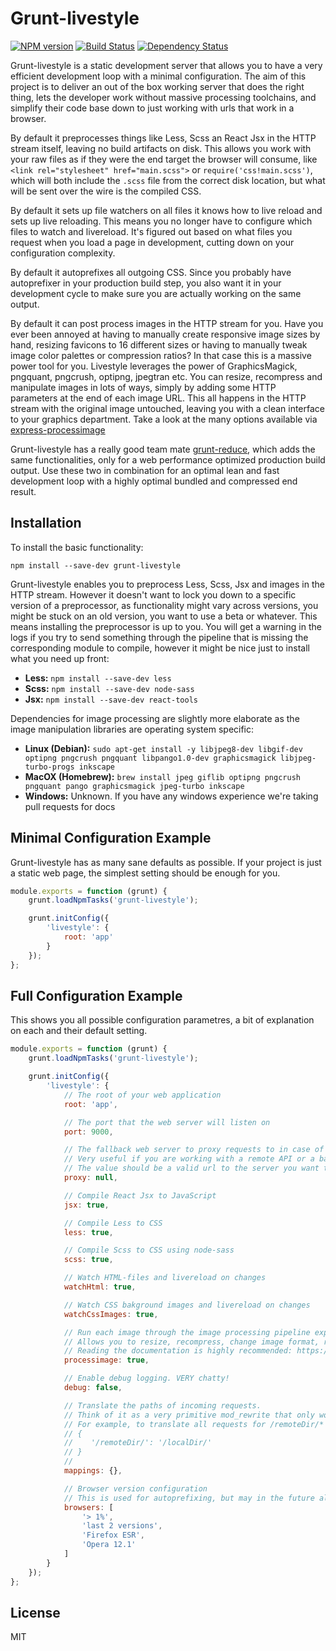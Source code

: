 Grunt-livestyle
===============
[![NPM version](https://badge.fury.io/js/grunt-livestyle.png)](http://badge.fury.io/js/grunt-livestyle)
[![Build Status](https://travis-ci.org/Munter/grunt-livestyle.png?branch=master)](https://travis-ci.org/Munter/grunt-livestyle)
[![Dependency Status](https://david-dm.org/Munter/grunt-livestyle.png)](https://david-dm.org/Munter/grunt-livestyle)

Grunt-livestyle is a static development server that allows you to have a very efficient development loop with a minimal configuration. The aim of this project is to deliver an out of the box working server that does the right thing, lets the developer work without massive processing toolchains, and simplify their code base down to just working with urls that work in a browser.

By default it preprocesses things like Less, Scss an React Jsx in the HTTP stream itself, leaving no build artifacts on disk. This allows you work with your raw files as if they were the end target the browser will consume, like `<link rel="stylesheet" href="main.scss">` or `require('css!main.scss')`, which will both include the `.scss` file from the correct disk location, but what will be sent over the wire is the compiled CSS.

By default it sets up file watchers on all files it knows how to live reload and sets up live reloading. This means you no longer have to configure which files to watch and livereload. It's figured out based on what files you request when you load a page in development, cutting down on your configuration complexity.

By default it autoprefixes all outgoing CSS. Since you probably have autoprefixer in your production build step, you also want it in your development cycle to make sure you are actually working on the same output.

By default it can post process images in the HTTP stream for you. Have you ever been annoyed at having to manually create responsive image sizes by hand, resizing favicons to 16 different sizes or having to manually tweak image color palettes or compression ratios? In that case this is a massive power tool for you. Livestyle leverages the power of GraphicsMagick, pngquant, pngcrush, optipng, jpegtran etc. You can resize, recompress and manipulate images in lots of ways, simply by adding some HTTP parameters at the end of each image URL. This all happens in the HTTP stream with the original image untouched, leaving you with a clean interface to your graphics department. Take a look at the many options available via [express-processimage](https://github.com/papandreou/express-processimage#query-string-syntax)

Grunt-livestyle has a really good team mate [grunt-reduce](https://github.com/Munter/grunt-reduce), which adds the same functionalities, only for a web performance optimized production build output. Use these two in combination for an optimal lean and fast development loop with a highly optimal bundled and compressed end result.


Installation
------------

To install the basic functionality:

```
npm install --save-dev grunt-livestyle
```

Grunt-livestyle enables you to preprocess Less, Scss, Jsx and images in the HTTP stream. However it doesn't want to lock you down to a specific version of a preprocessor, as functionality might vary across versions, you might be stuck on an old version, you want to use a beta or whatever. This means installing the preprocessor is up to you. You will get a warning in the logs if you try to send something through the pipeline that is missing the corresponding module to compile, however it might be nice just to install what you need up front:

- **Less:** `npm install --save-dev less`
- **Scss:** `npm install --save-dev node-sass`
- **Jsx:** `npm install --save-dev react-tools`

Dependencies for image processing are slightly more elaborate as the image manipulation libraries are operating system specific:

- **Linux (Debian):** `sudo apt-get install -y libjpeg8-dev libgif-dev optipng pngcrush pngquant libpango1.0-dev graphicsmagick libjpeg-turbo-progs inkscape`
- **MacOX (Homebrew):** `brew install jpeg giflib optipng pngcrush pngquant pango graphicsmagick jpeg-turbo inkscape`
- **Windows:** Unknown. If you have any windows experience we're taking pull requests for docs


Minimal Configuration Example
-----------------------------

Grunt-livestyle has as many sane defaults as possible. If your project is just a static web page, the simplest setting should be enough for you.

```JavaScript
module.exports = function (grunt) {
    grunt.loadNpmTasks('grunt-livestyle');

    grunt.initConfig({
        'livestyle': {
            root: 'app'
        }
    });
};
```

Full Configuration Example
--------------------------

This shows you all possible configuration parametres, a bit of explanation on each and their default setting.

```JavaScript
module.exports = function (grunt) {
    grunt.loadNpmTasks('grunt-livestyle');

    grunt.initConfig({
        'livestyle': {
            // The root of your web application
            root: 'app',

            // The port that the web server will listen on
            port: 9000,

            // The fallback web server to proxy requests to in case of missing files
            // Very useful if you are working with a remote API or a backend that generates dynamic html
            // The value should be a valid url to the server you want to proxy to
            proxy: null,

            // Compile React Jsx to JavaScript
            jsx: true,

            // Compile Less to CSS
            less: true,

            // Compile Scss to CSS using node-sass
            scss: true,

            // Watch HTML-files and livereload on changes
            watchHtml: true,

            // Watch CSS bakground images and livereload on changes
            watchCssImages: true,

            // Run each image through the image processing pipeline exposed by express-processimage
            // Allows you to resize, recompress, change image format, rasterize SVG and much more
            // Reading the documentation is highly recommended: https://github.com/papandreou/express-processimage#express-processimage
            processimage: true,

            // Enable debug logging. VERY chatty!
            debug: false,

            // Translate the paths of incoming requests.
            // Think of it as a very primitive mod_rewrite that only works on request path prefixes.
            // For example, to translate all requests for /remoteDir/* to /localDir/* do this:
            // {
            //    '/remoteDir/': '/localDir/'
            // }
            //
            mappings: {},

            // Browser version configuration
            // This is used for autoprefixing, but may in the future also be used to browser version specific hacks
            browsers: [
                '> 1%',
                'last 2 versions',
                'Firefox ESR',
                'Opera 12.1'
            ]
        }
    });
};
```


License
-------

MIT

